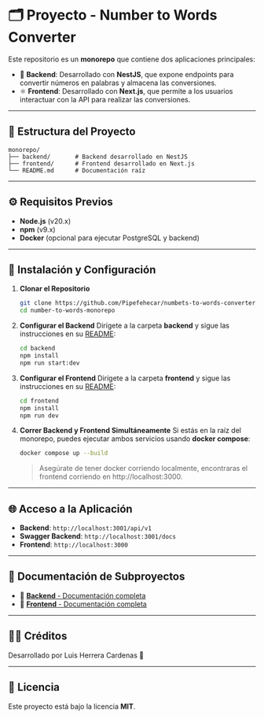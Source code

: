 # 🗂️ Proyecto - Number to Words Converter

Este repositorio es un **monorepo** que contiene dos aplicaciones principales:
- 🚀 **Backend**: Desarrollado con **NestJS**, que expone endpoints para convertir números en palabras y almacena las conversiones.
- ⚛️ **Frontend**: Desarrollado con **Next.js**, que permite a los usuarios interactuar con la API para realizar las conversiones.

---

## 📂 **Estructura del Proyecto**

```plaintext
monorepo/
├── backend/       # Backend desarrollado en NestJS
├── frontend/      # Frontend desarrollado en Next.js
└── README.md      # Documentación raíz
```

---

## ⚙️ **Requisitos Previos**

- **Node.js** (v20.x)
- **npm** (v9.x)
- **Docker** (opcional para ejecutar PostgreSQL y backend)

---

## 🚀 **Instalación y Configuración**

1. **Clonar el Repositorio**

   ```bash
   git clone https://github.com/Pipefehecar/numbets-to-words-converter
   cd number-to-words-monorepo
   ```

2. **Configurar el Backend**
   Dirígete a la carpeta **backend** y sigue las instrucciones en su [README](./backend/README.md):
   ```bash
   cd backend
   npm install
   npm run start:dev
   ```

3. **Configurar el Frontend**
   Dirígete a la carpeta **frontend** y sigue las instrucciones en su [README](./frontend/README.md):
   ```bash
   cd frontend
   npm install
   npm run dev
   ```

4. **Correr Backend y Frontend Simultáneamente** 
   Si estás en la raíz del monorepo, puedes ejecutar ambos servicios usando **docker compose**:

   ```bash
   docker compose up --build
   ```
   > Asegúrate de tener docker corriendo localmente, encontraras el frontend corriendo en http://localhost:3000.

---

## 🌐 **Acceso a la Aplicación**

- **Backend**: `http://localhost:3001/api/v1`
- **Swagger Backend**: `http://localhost:3001/docs`
- **Frontend**: `http://localhost:3000`

---

## 📄 **Documentación de Subproyectos**

- 🔧 [**Backend** - Documentación completa](./backend/README.md)
- 🎨 [**Frontend** - Documentación completa](./frontend/README.md)

---

## 👨‍💻 **Créditos**

Desarrollado por Luis Herrera Cardenas 🚀

---

## 📝 **Licencia**

Este proyecto está bajo la licencia **MIT**.
